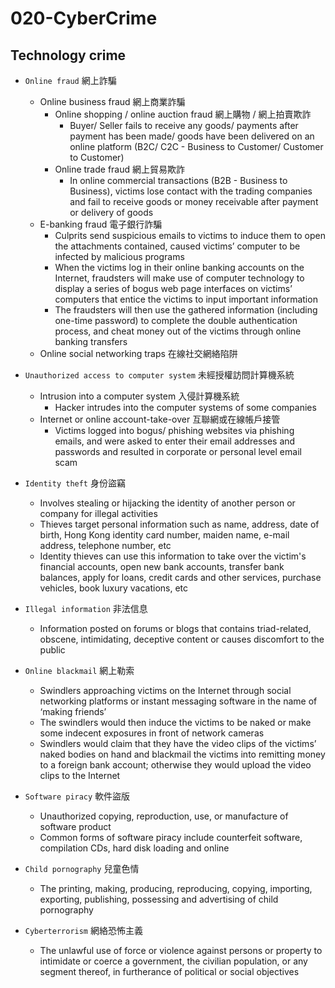 # 020-CyberCrime

## Technology crime

* `Online fraud` 網上詐騙
  * Online business fraud 網上商業詐騙
    - Online shopping / online auction fraud 網上購物 / 網上拍賣欺詐
      * Buyer/ Seller fails to receive any goods/ payments after payment has been made/ goods have been delivered on an online platform (B2C/ C2C - Business to Customer/ Customer to Customer)
    - Online trade fraud 網上貿易欺詐
      * In online commercial transactions (B2B - Business to Business), victims lose contact with the trading companies and fail to receive goods or money receivable after payment or delivery of goods
  * E-banking fraud 電子銀行詐騙
    - Culprits send suspicious emails to victims to induce them to open the attachments contained, caused victims’ computer to be infected by malicious programs
    - When the victims log in their online banking accounts on the Internet, fraudsters will make use of computer technology to display a series of bogus web page interfaces on victims’ computers that entice the victims to input important information
    - The fraudsters will then use the gathered information (including one-time password) to complete the double authentication process, and cheat money out of the victims through online banking transfers
  * Online social networking traps 在線社交網絡陷阱

* `Unauthorized access to computer system` 未經授權訪問計算機系統
  * Intrusion into a computer system 入侵計算機系統
    - Hacker intrudes into the computer systems of some companies
  * Internet or online account-take-over 互聯網或在線帳戶接管
    - Victims logged into bogus/ phishing websites via phishing emails, and were asked to enter their email addresses and passwords and resulted in corporate or personal level email scam

* `Identity theft` 身份盜竊
  * Involves stealing or hijacking the identity of another person or company for illegal activities
  * Thieves target personal information such as name, address, date of birth, Hong Kong identity card number, maiden name, e-mail address, telephone number, etc
  * Identity thieves can use this information to take over the victim's financial accounts, open new bank accounts, transfer bank balances, apply for loans, credit cards and other services, purchase vehicles, book luxury vacations, etc

* `Illegal information` 非法信息
  * Information posted on forums or blogs that contains triad-related, obscene, intimidating, deceptive content or causes discomfort to the public

* `Online blackmail` 網上勒索
  * Swindlers approaching victims on the Internet through social networking platforms or instant messaging software in the name of ‘making friends’
  * The swindlers would then induce the victims to be naked or make some indecent exposures in front of network cameras
  * Swindlers would claim that they have the video clips of the victims’ naked bodies on hand and blackmail the victims into remitting money to a foreign bank account; otherwise they would upload the video clips to the Internet

* `Software piracy` 軟件盜版
  * Unauthorized copying, reproduction, use, or manufacture of software product
  * Common forms of software piracy include counterfeit software, compilation CDs, hard disk loading and online

* `Child pornography` 兒童色情
  * The printing, making, producing, reproducing, copying, importing, exporting, publishing, possessing and advertising of child pornography

* `Cyberterrorism` 網絡恐怖主義
  * The unlawful use of force or violence against persons or property to intimidate or coerce a government, the civilian population, or any segment thereof, in furtherance of political or social objectives
